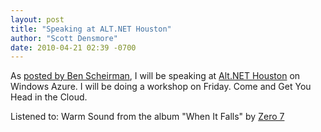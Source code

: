 ```yaml
---
layout: post
title: "Speaking at ALT.NET Houston"
author: "Scott Densmore"
date: 2010-04-21 02:39 -0700
---
```


As [posted by Ben Scheirman](http://flux88.com/blog/alt-net-houston-open-spaces-is-only-2-weeks-away/?utm_source=feedburner&utm_medium=feed&utm_campaign=Feed%3A+flux88+%28B%23+-+Be+Sharp.%29), I will be speaking at [Alt.NET Houston](http://www.altnethouston.com/) on Windows Azure. I will be doing a workshop on Friday. Come and Get You Head in the Cloud.

Listened to: Warm Sound from the album "When It Falls" by [Zero 7](http://www.google.com/search?q=%22Zero%207%22)